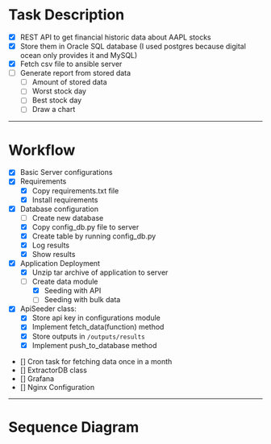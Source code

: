 # Task Description

- [x]  REST API to get financial historic data about AAPL stocks
- [x] Store them in Oracle SQL database (I used postgres because digital ocean only provides it and MySQL)
- [x] Fetch csv file to ansible server
- [ ] Generate report from stored data
    - [ ] Amount of stored data
    - [ ] Worst stock day
    - [ ] Best stock day
    - [ ] Draw a chart

--- 

# Workflow
- [x] Basic Server configurations
- [x] Requirements
    - [x] Copy requirements.txt file 
    - [x] Install requirements
- [x] Database configuration
    - [ ] Create new database 
    - [x] Copy config_db.py file to server
    - [x] Create table by running config_db.py
    - [x] Log results
    - [x] Show results
- [x] Application Deployment
    - [x] Unzip tar archive of application to server
    - [ ] Create data module 
        - [x] Seeding with API
        - [ ] Seeding with bulk data
- [x] ApiSeeder class:
    - [x] Store api key in configurations module
    - [x] Implement fetch_data(function) method
    - [x] Store outputs in `/outputs/results`
    - [x] Implement push_to_database method
- [] Cron task for fetching data once in a month
- [] ExtractorDB class
- [] Grafana
- [] Nginx Configuration
---

# Sequence Diagram